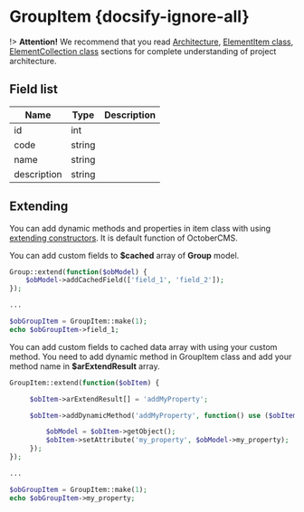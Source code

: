 # GroupItem {docsify-ignore-all}

!> **Attention!**  We recommend that you read [Architecture](architecture/architecture), [ElementItem class](architecture/item-class/item-class.md),
[ElementCollection class](architecture/collection-class/collection-class.md) sections for complete understanding of  project architecture.

## Field list

|  Name | Type | Description |
|-------|------|--------|
|id|int|
|code|string|
|name|string|
|description|string|

## Extending

You can add dynamic methods and properties in item class with using [extending constructors](http://octobercms.com/docs/services/behaviors#constructor-extension).
It is default function of OctoberCMS.

You can add custom fields to **$cached** array of **Group** model.
```php
Group::extend(function($obModel) {
    $obModel->addCachedField(['field_1', 'field_2']);
});

...

$obGroupItem = GroupItem::make(1);
echo $obGroupItem->field_1;
```

You can add custom fields to cached data array with using your custom method.
You need to add dynamic method in GroupItem class and add your method name in **$arExtendResult** array.
```php
GroupItem::extend(function($obItem) {

     $obItem->arExtendResult[] = 'addMyProperty';

     $obItem->addDynamicMethod('addMyProperty', function() use ($obItem) {

         $obModel = $obItem->getObject();
         $obItem->setAttribute('my_property', $obModel->my_property);
     });
});

...

$obGroupItem = GroupItem::make(1);
echo $obGroupItem->my_property;
```